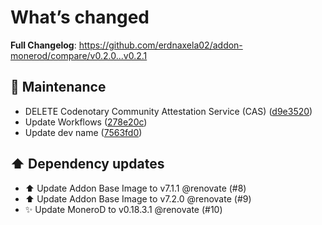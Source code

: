 # What’s changed
**Full Changelog**: https://github.com/erdnaxela02/addon-monerod/compare/v0.2.0...v0.2.1

## 🐛 Maintenance
- DELETE Codenotary Community Attestation Service (CAS) ([d9e3520](https://github.com/erdnaxela02/addon-monerod/commit/d9e3520ad2a974013b79e39bbbadb88d2945c51d))
- Update Workflows ([278e20c](https://github.com/erdnaxela02/addon-monerod/commit/278e20ca7e669ffaddfe55e46dd51a6b29274cdc))
- Update dev name ([7563fd0](https://github.com/erdnaxela02/addon-monerod/commit/7563fd06229b400c199445054f2efdf9f67c6905))

## ⬆️ Dependency updates
- ⬆️ Update Addon Base Image to v7.1.1 @renovate (#8)
- ⬆️ Update Addon Base Image to v7.2.0 @renovate (#9)
- ✨ Update MoneroD to v0.18.3.1 @renovate (#10)